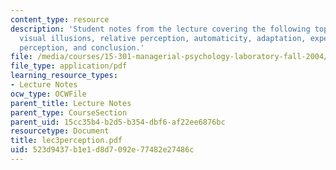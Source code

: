 ```yaml
---
content_type: resource
description: 'Student notes from the lecture covering the following topics: Syllabus,
  visual illusions, relative perception, automaticity, adaptation, expectations, brand
  perception, and conclusion.'
file: /media/courses/15-301-managerial-psychology-laboratory-fall-2004/523d9437b1e1d8d7092e77482e27486c_lec3perception.pdf
file_type: application/pdf
learning_resource_types:
- Lecture Notes
ocw_type: OCWFile
parent_title: Lecture Notes
parent_type: CourseSection
parent_uid: 15cc35b4-b2d5-b354-dbf6-af22ee6876bc
resourcetype: Document
title: lec3perception.pdf
uid: 523d9437-b1e1-d8d7-092e-77482e27486c
---
```

